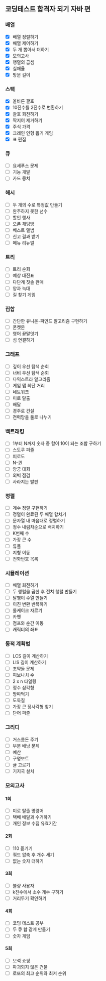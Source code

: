 ## 코딩테스트 합격자 되기 자바 편
### 배열
- [x] 배열 정렬하기
- [x] 배열 제어하기
- [x] 두 개 뽑아서 더하기
- [x] 모의고사
- [x] 행렬의 곱셈
- [x] 실패율
- [x] 방문 길이
### 스택
- [x] 올바른 괄호
- [x] 10진수를 2진수로 변환하기
- [x] 괄호 회전하기
- [x] 짝지어 제거하기
- [x] 주식 가격
- [x] 크레인 인형 뽑기 게임
- [x] 표 편집
### 큐
- [ ] 요세푸스 문제
- [ ] 기능 개발
- [ ] 카드 뭉치
### 해시
- [ ] 두 개의 수로 특정값 만들기
- [ ] 완주하지 못한 선수
- [ ] 할인 행사
- [ ] 오픈 채팅방
- [ ] 베스트 앨범
- [ ] 신고 결과 받기
- [ ] 메뉴 리뉴얼
### 트리
- [ ] 트리 순회
- [ ] 예상 대진표
- [ ] 다단계 칫솔 판매
- [ ] 양과 늑대
- [ ] 길 찾기 게임
### 집합
- [ ] 간단한 유니온-파인드 알고리즘 구현하기
- [ ] 폰켓몬
- [ ] 영어 끝말잇기
- [ ] 섬 연결하기
### 그래프
- [ ] 깊이 우선 탐색 순회
- [ ] 너비 우선 탐색 순회
- [ ] 다익스트라 알고리즘
- [ ] 게임 맵 최단 거리
- [ ] 네트워크
- [ ] 미로 탈출
- [ ] 배달
- [ ] 경주로 건설
- [ ] 전력망을 둘로 나누기
### 백트래킹
- [ ] 1부터 N까지 숫자 중 합이 10이 되는 조합 구하기
- [ ] 스도쿠 퍼즐
- [ ] 피로도
- [ ] N-퀸
- [ ] 양궁 대회
- [ ] 외벽 점검
- [ ] 사라지는 발판
### 정렬
- [ ] 계수 정렬 구현하기
- [ ] 정렬이 완료된 두 배열 합치기
- [ ] 문자열 내 마음대로 정렬하기
- [ ] 정수 내림차순으로 배치하기
- [ ] K번째 수
- [ ] 가장 큰 수
- [ ] 튜플
- [ ] 지형 이동
- [ ] 전화번호 목록
### 시뮬레이션
- [ ] 배열 회전하기
- [ ] 두 행렬을 곱한 후 전치 행렬 만들기
- [ ] 달팽이 수열 만들기
- [ ] 이진 변환 반복하기
- [ ] 롤케이크 자르기
- [ ] 카펫
- [ ] 점프와 순간 이동
- [ ] 캐릭터의 좌표
### 동적 계획법
- [ ] LCS 길이 계산하기
- [ ] LIS 길이 계산하기
- [ ] 조약돌 문제
- [ ] 피보나치 수
- [ ] 2 x n 타일링
- [ ] 정수 삼각형
- [ ] 땅따먹기
- [ ] 도둑질
- [ ] 가장 큰 정사각형 찾기
- [ ] 단어 퍼즐
### 그리디
- [ ] 거스름돈 주기
- [ ] 부분 배낭 문제
- [ ] 예산
- [ ] 구명보트
- [ ] 귤 고르기
- [ ] 기지국 설치
### 모의고사
#### 1회
- [ ] 미로 탈출 명령어
- [ ] 택배 배달과 수거하기
- [ ] 개인 정보 수집 유효기간
#### 2회
- [ ] 110 옮기기
- [ ] 쿼드 압축 후 개수 세기
- [ ] 없는 숫자 더하기
#### 3회
- [ ] 불량 사용자
- [ ] k진수에서 소수 개수 구하기
- [ ] 거리두기 확인하기
#### 4회
- [ ] 코딩 테스트 공부
- [ ] 두 큐 합 같게 만들기
- [ ] 숫자 게임
#### 5회
- [ ] 보석 쇼핑
- [ ] 파괴되지 않은 건물
- [ ] 로또의 최고 순위와 최저 순위
